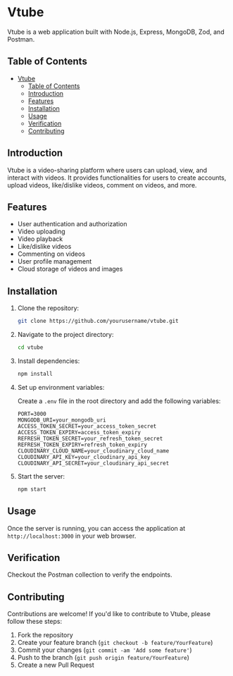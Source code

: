 

# Vtube

Vtube is a web application built with Node.js, Express, MongoDB, Zod, and Postman.

## Table of Contents

- [Vtube](#vtube)
  - [Table of Contents](#table-of-contents)
  - [Introduction](#introduction)
  - [Features](#features)
  - [Installation](#installation)
  - [Usage](#usage)
  - [Verification](#verification)
  - [Contributing](#contributing)

## Introduction

Vtube is a video-sharing platform where users can upload, view, and interact with videos. It provides functionalities for users to create accounts, upload videos, like/dislike videos, comment on videos, and more.

## Features

- User authentication and authorization
- Video uploading
- Video playback
- Like/dislike videos
- Commenting on videos
- User profile management
- Cloud storage of videos and images

## Installation

1. Clone the repository:

   ```bash
   git clone https://github.com/yourusername/vtube.git
   ```

2. Navigate to the project directory:

   ```bash
   cd vtube
   ```

3. Install dependencies:

   ```bash
   npm install
   ```

4. Set up environment variables:

   Create a `.env` file in the root directory and add the following variables:

   ```
   PORT=3000
   MONGODB_URI=your_mongodb_uri
   ACCESS_TOKEN_SECRET=your_access_token_secret
   ACCESS_TOKEN_EXPIRY=access_token_expiry
   REFRESH_TOKEN_SECRET=your_refresh_token_secret
   REFRESH_TOKEN_EXPIRY=refresh_token_expiry
   CLOUDINARY_CLOUD_NAME=your_cloudinary_cloud_name
   CLOUDINARY_API_KEY=your_cloudinary_api_key
   CLOUDINARY_API_SECRET=your_cloudinary_api_secret
   ```

5. Start the server:

   ```bash
   npm start
   ```

## Usage

Once the server is running, you can access the application at `http://localhost:3000` in your web browser.

## Verification

Checkout the Postman collection to verify the endpoints.

## Contributing

Contributions are welcome! If you'd like to contribute to Vtube, please follow these steps:

1. Fork the repository
2. Create your feature branch (`git checkout -b feature/YourFeature`)
3. Commit your changes (`git commit -am 'Add some feature'`)
4. Push to the branch (`git push origin feature/YourFeature`)
5. Create a new Pull Request



